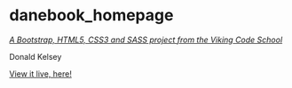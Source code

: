 # danebook_homepage

*[A Bootstrap, HTML5, CSS3 and SASS project from the Viking Code School](http://www.vikingcodeschool.com)*

Donald Kelsey

[View it live, here!](http://shadefinale.github.io/assignment_danebook_homepage/home.html)
